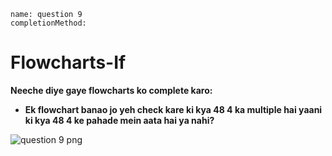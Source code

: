 ```ngMeta
name: question 9
completionMethod:
```

# Flowcharts-If

**Neeche diye gaye flowcharts ko complete karo:**

- **Ek flowchart banao jo yeh check kare ki kya 48 4 ka multiple hai yaani ki kya 48 4 ke pahade mein aata hai ya nahi?**

![question 9 png](https://storage.googleapis.com/ng-curriculum-images/python-flowcharts/if-worksheet/2.10-question9.png)

